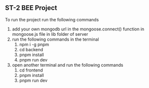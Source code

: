 ## ST-2 BEE Project

To run the project run the following commands
1. add your own mongodb url in the mongoose.connect() function in mongoose.js file in lib folder of server
2. run the following commands in the terminal
    1. npm i -g pnpm
    2. cd backend
    3. pnpm install
    4. pnpm run dev
3. open another terminal and run the following commands
    1. cd frontend
    2. pnpm install
    3. pnpm run dev

